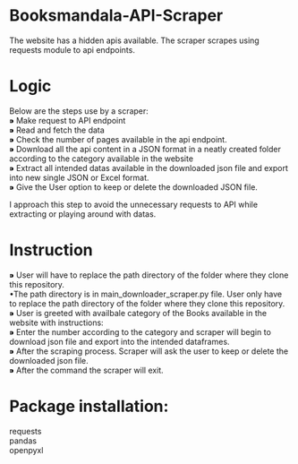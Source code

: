 # Booksmandala-API-Scraper
The website has a hidden apis available. The scraper scrapes using requests module to api endpoints.

# Logic
Below are the steps use by a scraper:                                                                                                                                   
⁍ Make request to API endpoint                                                                                                                                          
⁍ Read and fetch the data                                                                                                                                               
⁍ Check the number of pages available in the api endpoint.                                                                                                              
⁍ Download all the api content in a JSON format in a neatly created folder according to the category available in the website                                           
⁍ Extract all intended datas available in the downloaded json file and export into new single JSON or Excel format.                                                     
⁍ Give the User option to keep or delete the downloaded JSON file.                                                                                                      

I approach this step to avoid the unnecessary requests to API while extracting or playing around with datas.                                                              

# Instruction
⁍ User will have to replace the path directory of the folder where they clone this repository.                                                                          
  •The path directory is in main_downloader_scraper.py file. User only have to replace the path directory of the folder where they clone this repository.               
⁍ User is greeted with availbale category of the Books available in the website with instructions:                                                                      
⁍ Enter the number according to the category and scraper will begin to download json file and export into the intended dataframes.                                      
⁍ After the scraping process. Scraper will ask the user to keep or delete the downloaded json file.                                                                     
⁍ After the command the scraper will exit.                                                                                                                              


# Package installation:                                                                                                                                                 
requests                                                                                                                                                                
pandas                                                                                                                                                                  
openpyxl                                                                                                                                                                

